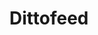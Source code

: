 ---
draft: false
title: Dittofeed
content:
  id: dittofeed
  name: Dittofeed
  website: https://dittofeed.com/
  short_description: Automate communications with customers. Give data control to your growth engineers.
---